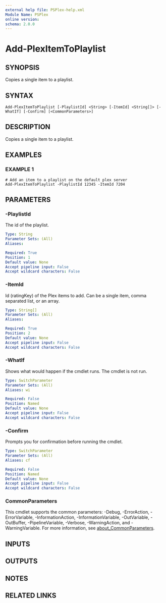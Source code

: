 ```yaml
---
external help file: PSPlex-help.xml
Module Name: PSPlex
online version:
schema: 2.0.0
---
```


# Add-PlexItemToPlaylist

## SYNOPSIS
Copies a single item to a playlist.

## SYNTAX

```
Add-PlexItemToPlaylist [-PlaylistId] <String> [-ItemId] <String[]> [-WhatIf] [-Confirm] [<CommonParameters>]
```

## DESCRIPTION
Copies a single item to a playlist.

## EXAMPLES

### EXAMPLE 1
```
# Add an item to a playlist on the default plex server
Add-PlexItemToPlaylist -PlaylistId 12345 -ItemId 7204
```

## PARAMETERS

### -PlaylistId
The id of the playlist.

```yaml
Type: String
Parameter Sets: (All)
Aliases:

Required: True
Position: 1
Default value: None
Accept pipeline input: False
Accept wildcard characters: False
```

### -ItemId
Id (ratingKey) of the Plex items to add.
Can be a single item, comma separated list, or an array.

```yaml
Type: String[]
Parameter Sets: (All)
Aliases:

Required: True
Position: 2
Default value: None
Accept pipeline input: False
Accept wildcard characters: False
```

### -WhatIf
Shows what would happen if the cmdlet runs.
The cmdlet is not run.

```yaml
Type: SwitchParameter
Parameter Sets: (All)
Aliases: wi

Required: False
Position: Named
Default value: None
Accept pipeline input: False
Accept wildcard characters: False
```

### -Confirm
Prompts you for confirmation before running the cmdlet.

```yaml
Type: SwitchParameter
Parameter Sets: (All)
Aliases: cf

Required: False
Position: Named
Default value: None
Accept pipeline input: False
Accept wildcard characters: False
```

### CommonParameters
This cmdlet supports the common parameters: -Debug, -ErrorAction, -ErrorVariable, -InformationAction, -InformationVariable, -OutVariable, -OutBuffer, -PipelineVariable, -Verbose, -WarningAction, and -WarningVariable. For more information, see [about_CommonParameters](http://go.microsoft.com/fwlink/?LinkID=113216).

## INPUTS

## OUTPUTS

## NOTES

## RELATED LINKS
